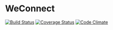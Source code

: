 # WeConnect

[![Build Status](https://travis-ci.org/Annmary12/WeConnect.svg?branch=coverall)](https://travis-ci.org/Annmary12/WeConnect) [![Coverage Status](https://coveralls.io/repos/github/Annmary12/WeConnect/badge.svg?branch=coverall)](https://coveralls.io/github/Annmary12/WeConnect?branch=coverall) [![Code Climate](https://codeclimate.com/github/codeclimate/codeclimate/badges/gpa.svg)](https://codeclimate.com/github/Annmary12/WeConnect)
